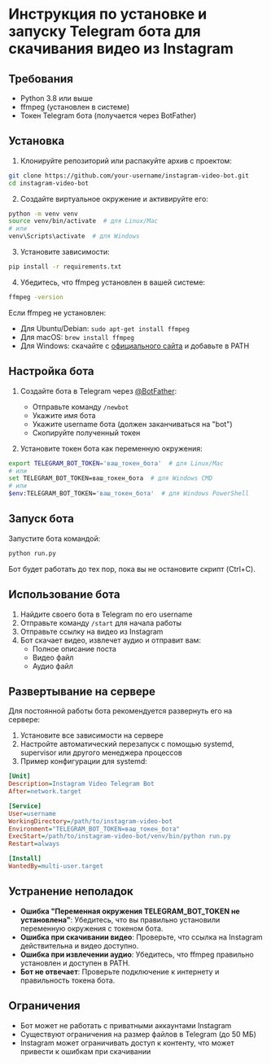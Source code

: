 # Инструкция по установке и запуску Telegram бота для скачивания видео из Instagram

## Требования

- Python 3.8 или выше
- ffmpeg (установлен в системе)
- Токен Telegram бота (получается через BotFather)

## Установка

1. Клонируйте репозиторий или распакуйте архив с проектом:
```bash
git clone https://github.com/your-username/instagram-video-bot.git
cd instagram-video-bot
```

2. Создайте виртуальное окружение и активируйте его:
```bash
python -m venv venv
source venv/bin/activate  # для Linux/Mac
# или
venv\Scripts\activate  # для Windows
```

3. Установите зависимости:
```bash
pip install -r requirements.txt
```

4. Убедитесь, что ffmpeg установлен в вашей системе:
```bash
ffmpeg -version
```

Если ffmpeg не установлен:
- Для Ubuntu/Debian: `sudo apt-get install ffmpeg`
- Для macOS: `brew install ffmpeg`
- Для Windows: скачайте с [официального сайта](https://ffmpeg.org/download.html) и добавьте в PATH

## Настройка бота

1. Создайте бота в Telegram через [@BotFather](https://t.me/BotFather):
   - Отправьте команду `/newbot`
   - Укажите имя бота
   - Укажите username бота (должен заканчиваться на "bot")
   - Скопируйте полученный токен

2. Установите токен бота как переменную окружения:
```bash
export TELEGRAM_BOT_TOKEN='ваш_токен_бота'  # для Linux/Mac
# или
set TELEGRAM_BOT_TOKEN=ваш_токен_бота  # для Windows CMD
# или
$env:TELEGRAM_BOT_TOKEN='ваш_токен_бота'  # для Windows PowerShell
```

## Запуск бота

Запустите бота командой:
```bash
python run.py
```

Бот будет работать до тех пор, пока вы не остановите скрипт (Ctrl+C).

## Использование бота

1. Найдите своего бота в Telegram по его username
2. Отправьте команду `/start` для начала работы
3. Отправьте ссылку на видео из Instagram
4. Бот скачает видео, извлечет аудио и отправит вам:
   - Полное описание поста
   - Видео файл
   - Аудио файл

## Развертывание на сервере

Для постоянной работы бота рекомендуется развернуть его на сервере:

1. Установите все зависимости на сервере
2. Настройте автоматический перезапуск с помощью systemd, supervisor или другого менеджера процессов
3. Пример конфигурации для systemd:

```ini
[Unit]
Description=Instagram Video Telegram Bot
After=network.target

[Service]
User=username
WorkingDirectory=/path/to/instagram-video-bot
Environment="TELEGRAM_BOT_TOKEN=ваш_токен_бота"
ExecStart=/path/to/instagram-video-bot/venv/bin/python run.py
Restart=always

[Install]
WantedBy=multi-user.target
```

## Устранение неполадок

- **Ошибка "Переменная окружения TELEGRAM_BOT_TOKEN не установлена"**: Убедитесь, что вы правильно установили переменную окружения с токеном бота.
- **Ошибка при скачивании видео**: Проверьте, что ссылка на Instagram действительна и видео доступно.
- **Ошибка при извлечении аудио**: Убедитесь, что ffmpeg правильно установлен и доступен в PATH.
- **Бот не отвечает**: Проверьте подключение к интернету и правильность токена бота.

## Ограничения

- Бот может не работать с приватными аккаунтами Instagram
- Существуют ограничения на размер файлов в Telegram (до 50 МБ)
- Instagram может ограничивать доступ к контенту, что может привести к ошибкам при скачивании
